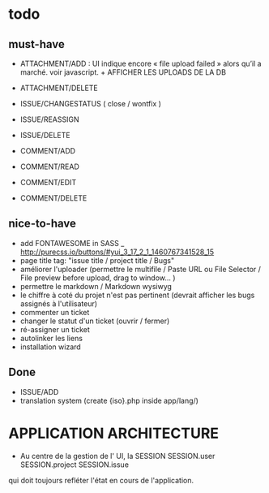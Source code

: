 # todo

## must-have

- ATTACHMENT/ADD : UI indique encore « file upload failed » alors qu’il a marché. voir
javascript. + AFFICHER LES UPLOADS DE LA DB

- ATTACHMENT/DELETE

- ISSUE/CHANGESTATUS ( close / wontfix )
- ISSUE/REASSIGN
- ISSUE/DELETE
- COMMENT/ADD
- COMMENT/READ
- COMMENT/EDIT
- COMMENT/DELETE

## nice-to-have
- add FONTAWESOME in SASS _ http://purecss.io/buttons/#yui_3_17_2_1_1460767341528_15
- page title tag: "issue title / project title / Bugs"
- améliorer l'uploader (permettre le multifile / Paste URL ou File Selector / File preview before upload, drag to window... )
- permettre le markdown / Markdown wysiwyg
- le chiffre à coté du projet n'est pas pertinent (devrait afficher les bugs assignés à l'utilisateur)
- commenter un ticket
- changer le statut d'un ticket (ouvrir / fermer)
- ré-assigner un ticket
- autolinker les liens
- installation wizard

## Done
- ISSUE/ADD
- translation system (create {iso}.php inside app/lang/)

# APPLICATION ARCHITECTURE
- Au centre de la gestion de l' UI, la SESSION
SESSION.user
SESSION.project
SESSION.issue

qui doit toujours refléter l'état en cours de l'application.